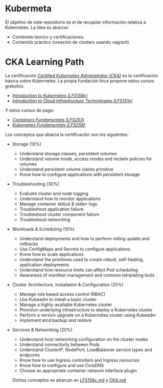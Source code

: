 Kubermeta
=========

El objetivo de este repositorio es el de recopilar información relativa a Kubernetes. La idea es abarcar:
- Contenido teorico y certificaciones.
- Contenido práctico (creación de clusters usando vagrant)

# CKA Learning Path
La certificación [_Certified Kubernetes Administrator (CKA)_](https://training.linuxfoundation.org/certification/certified-kubernetes-administrator-cka/)
 es la certificación básica sobre Kubernetes. 
 La propia fundación linux propone estos cursos gratuitos:
- [_Introduction to
Kubernetes (LFS158x)_](https://training.linuxfoundation.org/training/introduction-to-kubernetes/)
- [_Introduction to Cloud Infrastructure
Technologies (LFS151x)_](https://training.linuxfoundation.org/training/introduction-to-cloud-infrastructure-technologies/)

Y estos cursos de pago:
- [_Containers Fundamentals (LFS253_)](https://training.linuxfoundation.org/training/containers-fundamentals/)
- [_Kubernetes Fundamentals (LFS258)_](https://training.linuxfoundation.org/training/kubernetes-fundamentals/)

Los conceptos que abarca la certificación son los siguientes:
- Storage (10%)
  - Understand storage classes, persistent volumes
  - Understand volume mode, access modes and reclaim policies for volumes
  - Understand persistent volume claims primitive
  - Know how to configure applications with persistent storage

- Troubleshooting (30%)
  - Evaluate cluster and node logging
  - Understand how to monitor applications
  - Manage container stdout & stderr logs
  - Troubleshoot application failure
  - Troubleshoot cluster component failure
  - Troubleshoot networking

- Workloads & Scheduling (15%)
  - Understand deployments and how to perform rolling update and rollbacks
  - Use ConfigMaps and Secrets to configure applications
  - Know how to scale applications
  - Understand the primitives used to create robust, self-healing, application deployments
  - Understand how resource limits can affect Pod scheduling
  - Awareness of manifest management and common templating tools

- Cluster Architecture, Installation & Configuration (25%)
  - Manage role based access control (RBAC)
  - Use Kubeadm to install a basic cluster
  - Manage a highly-available Kubernetes cluster
  - Provision underlying infrastructure to deploy a Kubernetes cluster
  - Perform a version upgrade on a Kubernetes cluster using Kubeadm
  - Implement etcd backup and restore

- Services & Networking (20%)
  - Understand host networking configuration on the cluster nodes
  - Understand connectivity between Pods
  - Understand ClusterIP, NodePort, LoadBalancer service types and endpoints
  - Know how to use Ingress controllers and Ingress resources
  - Know how to configure and use CoreDNS
  - Choose an appropriate container network interface plugin

  Dichos conceptos se abarcan en [LFS158x.md](LFS158x.md) y [CKA.md](CKA.md)